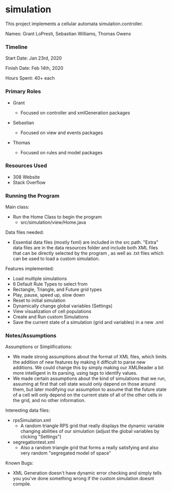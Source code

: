 simulation
====

This project implements a cellular automata simulation.controller.

Names: Grant LoPresti, Sebastian Williams, Thomas Owens

### Timeline

Start Date: Jan 23rd, 2020

Finish Date: Feb 14th, 2020

Hours Spent: 40+ each

### Primary Roles
* Grant
    - Focused on controller and xmlGeneration packages

 * Sebastian
    - Focused on view and events packages

 * Thomas
    - Focused on rules and model packages

### Resources Used
* 308 Website
* Stack Overflow

### Running the Program

Main class: 
- Run the Home Class to begin the program
    - src/simulation/view/Home.java

Data files needed: 
- Essential data files (mostly fxml) are included in the src path. "Extra" data files are in the
 data resources folder and include both XML files that can be directly selected by the program
 , as well as .txt files which can be used to load a custom simulation.
 
Features implemented:
* Load multiple simulations
* 6 Default Rule Types to select from
* Rectangle, Triangle, and Future grid types
* Play, pause, speed up, slow down
* Reset to initial simulation
* Dynamically change global variables (Settings)
* View visualization of cell populations
* Create and Run custom Simulations
* Save the current state of a simulation (grid and variables) in a new .xml


### Notes/Assumptions

Assumptions or Simplifications:
* We made strong assumptions about the format of XML files, which limits the addition of new features by making it difficult to parse new additions. We could change this by simply making our XMLReader a bit more intelligent in its parsing, using tags to identify values.
* We made certain assumptions about the kind of simulations that we run, assuming at first that cell state would only depend on those around them, but later modifying our assumption to assume that the future state of a cell will only depend on the current state of all of the other cells in the grid, and no other information.

Interesting data files:
- rpsSimulation.xml
    - A random triangle RPS grid that really displays the dynamic variable changing abilities of
     our simulation (adjust the global variables by clicking "Settings")
- segregationtest.xml
    - Also a random triangle grid that forms a really satisfying and also very random "segregated
     model of space"

Known Bugs:
- XML Generation doesn't have dynamic error checking and simply tells you you've done something
 wrong if the custom simulation doesnt compile.
